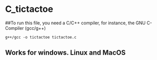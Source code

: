 # C_tictactoe
##To run this file, you need a C/C++ compiler, for instance, the GNU C-Compiler (gcc/g++)

```txt
g++/gcc -o tictactoe tictactoe.c
```
## Works for windows. Linux and MacOS
